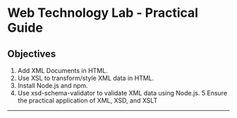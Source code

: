 # Web Technology Lab - Practical Guide

## Objectives
1. Add XML Documents in HTML.
2. Use XSL to transform/style XML data in HTML.
3. Install Node.js and npm.
4. Use xsd-schema-validator to validate XML data using Node.js.
5  Ensure the practical application of XML, XSD, and XSLT

---
